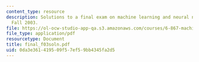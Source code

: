 ```yaml
---
content_type: resource
description: Solutions to a final exam on machine learning and neural networks from
  Fall 2003.
file: https://ol-ocw-studio-app-qa.s3.amazonaws.com/courses/6-867-machine-learning-fall-2006/0da3e361419509f57ef59bb4345fa2d5_final_f03soln.pdf
file_type: application/pdf
resourcetype: Document
title: final_f03soln.pdf
uid: 0da3e361-4195-09f5-7ef5-9bb4345fa2d5
---
```

